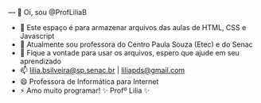 — 👋 Oi, sou @ProfLiliaB
- 👀 Este espaço é para armazenar arquivos das aulas de HTML, CSS e Javascript
- 🌱 Atualmente sou professora do Centro Paula Souza (Etec) e do Senac
- 💞️ Fique a vontade para usar os arquivos, espero que ajude em seu aprendizado
- 📫 lilia.bsilveira@sp.senac.br | liliapds@gmail.com
- 😄 Professora de Informática para Internet
- ⚡ Amo muito programar!
✨ Profº Lilia ✨
